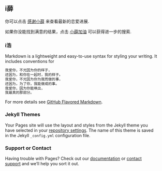 ## i薛

你可以点击 [感谢小薛](https://www.baidu.com/) 来查看最新的恋爱进展.

如果你没能找到满意的结果，点击 [小薛加油](https://cn.bing.com/) 可以获得进一步的搜索.

### i浩

Markdown is a lightweight and easy-to-use syntax for styling your writing. It includes conventions for

```markdown
我爱你，不光因为你的样子，
还因为，和你在一起时，我的样子。
我爱你，不光因为你为我而做的事，
还因为，为了你，我能做成的事。
我爱你，因为你能唤出，
我最真的那部分。
```

For more details see [GitHub Flavored Markdown](https://guides.github.com/features/mastering-markdown/).

### Jekyll Themes

Your Pages site will use the layout and styles from the Jekyll theme you have selected in your [repository settings](https://github.com/tang287/ixue/settings). The name of this theme is saved in the Jekyll `_config.yml` configuration file.

### Support or Contact

Having trouble with Pages? Check out our [documentation](https://help.github.com/categories/github-pages-basics/) or [contact support](https://github.com/contact) and we’ll help you sort it out.
